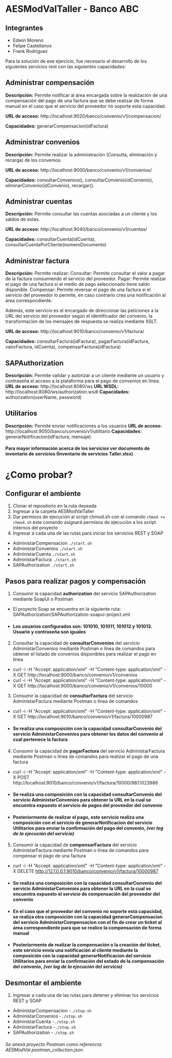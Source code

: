 # AESModValTaller - Banco ABC

## Integrantes
- Edwin Moreno 
- Felipe Castellanos 
- Frank Rodriguez


Para la solución de ese ejercicio, fue necesario el desarrollo de los siguientes servicios rest con las siguientes capacidades:

## Administrar compensación
**Descripción:** Permite notificar al área encargada sobre la realización de una compensación del pago de una factura que se debe realizar de forma manual en el caso que el servicio del proveedor no soporte esta capacidad.

**URL de acceso:** http://localhost:9020/banco/convenio/v1/compensacion/ 

**Capacidades:** generarCompensacion(idFactura)

## Administrar convenios
**Descripción:** Permite realizar la administración (Consulta, eliminación y recarga) de los convenios.

**URL de acceso:** http://localhost:9000/banco/convenio/v1/convenios/ 

**Capacidades:** consultarConvenios(), consultarConvenio(idConvenio), eliminarConvenio(idConvenio), recargar().

## Administrar cuentas
**Descripción:** Permite consultar las cuentas asociadas a un cliente y los saldos de estas.

**URL de acceso:** http://localhost:9040/banco/convenio/v1/cuentas/

**Capacidades:** consultarCuenta(idCuenta), consultarCuentaPorCliente(numeroDocumento)

## Administrar factura
**Descripción:** Permite realizar:
   Consultar: Permite consultar el valor a pagar de la factura consumiendo el servicio del proveedor.
   Pagar: Permite realizar el pago de una factura si el medio de pago seleccionado tiene saldo disponible.
   Compensar: Permite reversar el pago de una factura si el servicio del proveedor lo permite, en caso contrario crea una notificación al área correspondiente.
   
Además, este servicio es el encargado de direccionar las peticiones a la URL del servicio del proveedor según el identificador del convenio, la transformación de los mensajes de respuesta se realiza mediante XSLT.

**URL de acceso:** http://localhost:9010/banco/convenio/v1/factura/ 

**Capacidades:** consultarFactura(idFactura), pagarFactura(idFactura, valorFactura, idCuenta), compensarFactura(idFactura)

## SAPAuthorization
**Descripción:** Permite validar y autorizar a un cliente mediante un usuario y contraseña el acceso a la plataforma para el pago de convenios en línea.
**URL de acceso:** http://localhost:8080/ws
**URL WSDL:** http://localhost:8080/ws/authorization.wsdl
**Capacidades:** authorization(userName, password)

## Utilitarios
**Descripción:** Permite enviar notificaciones a los usuarios
**URL de acceso:** http://localhost:9050/banco/convenio/v1/utilitario
**Capacidades:** generarNotificacion(idFactura, mensaje)

#### Para mayor información acerca de los servicios ver documento de inventario de servicios (Inventario de servicios Taller.xlsx)

# ¿Como probar?
## Configurar el ambiente
1. Clonar el repositorio en la ruta deseada
2. Ingresar a la carpeta AESModValTaller
3. Dar permisos de ejecución al script chmod.sh con el comando ```chmod +x chmod.sh``` este comando asignará permisos de ejecución a los script internos del proyecto
4. Ingresar a cada una de las rutas para iniciar los servicios REST y SOAP
  - AdministarCompensacion
     ```./start.sh```
  - AdministarConvenios
     ```./start.sh```
  - AdministarCuenta
     ```./start.sh```
  - AdministarFactura
     ```./start.sh```
  - SAPAuthorization
     ```./start.sh```

## Pasos para realizar pagos y compensación
1. Consumir la capacidad **authorization** del servicio SAPAuthorization mediante SoapUI o Postman
  - El proyecto Soap se encuentra en la siguiente ruta: SAPAuthorization/SAPAuthorization-soapui-project.xml
  - #### Los usuarios configurados son: 101010, 101011, 101012 y 101013. Usuario y contraseña son iguales
2. Consultar la capacidad de **consultarConvenios** del servicio AdministarConvenios mediante Postman o línea de comandos para obtener el listado de convenios disponibles para realizar el pago en línea
  - curl -i -H "Accept: application/xml" -H "Content-type: application/xml" -X GET http://localhost:9000/banco/convenio/v1/convenios
  - curl -i -H "Accept: application/xml" -H "Content-type: application/xml" -X GET http://localhost:9000/banco/convenio/v1/convenios/10000
3. Consumir la capacidad de **consultarFactura** del servicio AdministarFactura mediante Postman o línea de comandos
  - curl -i -H "Accept: application/xml" -H "Content-type: application/xml" -X GET http://localhost:9010/banco/convenio/v1/factura/10000987
  - #### Se realiza una composición con la capacidad **consultarConvenio** del servicio AdministarConvenios para obtener los datos del convenio al cual pertenece la factura
4. Consumir la capacidad de **pagarFactura** del servicio AdministarFactura mediante Postman o línea de comandos para realizar el pago de una factura
  - curl -i -H "Accept: application/xml" -H "Content-type: application/xml" -X POST http://localhost:9010/banco/convenio/v1/factura/10000/987/023986
  - #### Se realiza una composición con la capacidad **consultarConvenio** del servicio AdministarConvenios para obtener la URL en la cual se encuentra expuesto el servicio de pagos del proveedor del convenio
  - #### Posteriormente de realizar el pago, este servicio realiza una composición con el servicio de **generarNotificacion** del servicio Utilitarios para enviar la confirmación del pago del convenio, _(ver log de la ejecución del servicio)_
5. Consumir la capacidad de **compensarFactura** del servicio AdministarFactura mediante Postman o línea de comandos para compensar el pago de una factura
  - curl -i -H "Accept: application/xml" -H "Content-type: application/xml" -X DELETE http://127.0.0.1:9010/banco/convenio/v1/factura/10000987
  - #### Se realiza una composición con la capacidad  **consultarConvenio** del servicio AdministarConvenios para obtener la URL en la cual se encuentra expuesto el servicio de compensación del proveedor del convenio
  - #### En el caso que el proveedor del convenio no soporte esta capacidad, se realiza otra composición con la capacidad **generarCompensacion** del servicio AdministarCompensacion con el fin de crear un ticket al área correspondiente para que se realice la compensación de forma manual   
  - #### Posteriormente de realizar la compensación o la creación del ticket, este servicio envía una notificación al cliente mediante la composición con la capacidad **generarNotificacion** del servicio Utilitarios para enviar la confirmación del estado de la compensación del convenio, _(ver log de la ejecución del servicio)_
  
## Desmontar el ambiente
1. Ingresar a cada una de las rutas para detener y eliminar los servicios REST y SOAP
  - AdministarCompensacion
     -```./stop.sh```
  - AdministarConvenios
     -```./stop.sh```
  - AdministarCuenta
     -```./stop.sh```
  - AdministarFactura
     -```./stop.sh```
  - SAPAuthorization
     -```./stop.sh```

###### Se anexa proyecto Postman como referencia: AESModVal.postman_collection.json
